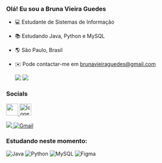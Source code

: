 ### Olá! Eu sou a Bruna Vieira Guedes


- 💻 Estudante de Sistemas de Informação 
- 📚 Estudando Java, Python e MySQL
- 🌎 São Paulo, Brasil
- ✉️ Pode contactar-me em brunavieiraguedes@gmail.com



  <img  src="https://github-readme-stats.vercel.app/api?username=Brunavieiraguedes&show_icons=true&theme=dracula&include_all_commits=true&count_private=true"/>
  <img  src="https://github-readme-stats.vercel.app/api/top-langs/?username=Brunavieiraguedes&layout=compact&langs_count=16&theme=great-gatsby"/>



### Socials
 </a> <a href="https://www.github.com/Brunavieiraguedes" target="_blank" rel="noreferrer"><img src="https://raw.githubusercontent.com/danielcranney/readme-generator/main/public/icons/socials/github-dark.svg" width="32" height="32" />  </a><a href="https://www.linkedin.com/in/brunavieiraguedes" target="_blank" rel="noreferrer"> <img src="https://raw.githubusercontent.com/danielcranney/readme-generator/main/public/icons/socials/linkedin.svg" width="32" height="32" alt="Ícone do LinkedIn" />
 <div> 
<a href="https://www.instagram.com/brunavieiraguedes" target="_blank"><img src="https://img.shields.io/badge/-Instagram-%23E4405F?style=for-the-badge&logo=instagram&logoColor=white"> <a href="mailto:brunavieiraguedes@gmail.com"><img src="https://img.shields.io/badge/-Gmail-%23333?style=for-the-badge&logo=gmail&logoColor=white" alt="Gmail"></a>

### Estudando neste momento:
 ![Java](https://img.shields.io/badge/java-%23ED8B00.svg?style=for-the-badge&logo=java&logoColor=white) ![Python](https://img.shields.io/badge/python-3670A0?style=for-the-badge&logo=python&logoColor=ffdd54) ![MySQL](https://img.shields.io/badge/mysql-%2300f.svg?style=for-the-badge&logo=mysql&logoColor=white) ![Figma](https://img.shields.io/badge/figma-%23F24E1E.svg?style=for-the-badge&logo=figma&logoColor=white)
















 

